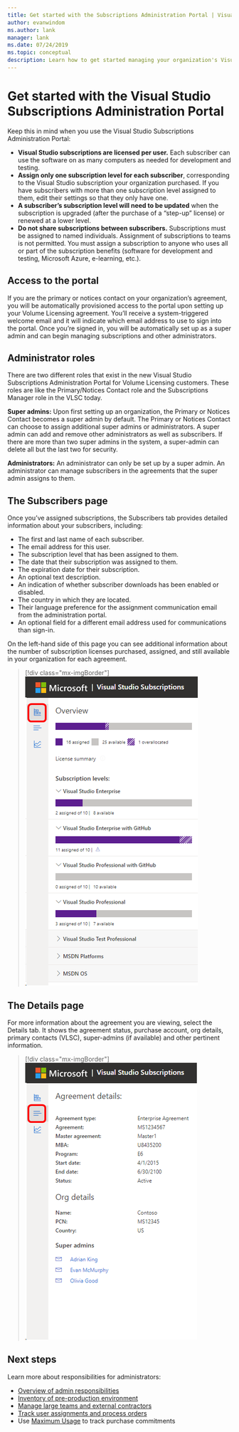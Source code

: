 ```yaml
---
title: Get started with the Subscriptions Administration Portal | Visual Studio Marketplace
author: evanwindom
ms.author: lank
manager: lank
ms.date: 07/24/2019
ms.topic: conceptual
description: Learn how to get started managing your organization's Visual Studio subscriptions with the Subscriptions Administration Portal.
---
```


# Get started with the Visual Studio Subscriptions Administration Portal
Keep this in mind when you use the Visual Studio Subscriptions Administration Portal:
- **Visual Studio subscriptions are licensed per user.** Each subscriber can use the software on as many computers as needed for development and testing.
- **Assign only one subscription level for each subscriber**, corresponding to the Visual Studio subscription your organization purchased. If you have subscribers with more than one subscription level assigned to them, edit their settings so that they only have one.
- **A subscriber’s subscription level will need to be updated** when the subscription is upgraded (after the purchase of a “step-up” license) or renewed at a lower level.
- **Do not share subscriptions between subscribers.** Subscriptions must be assigned to named individuals.  Assignment of subscriptions to teams is not permitted.  You must assign a subscription to anyone who uses all or part of the subscription benefits (software for development and testing, Microsoft Azure, e-learning, etc.).

## Access to the portal
If you are the primary or notices contact on your organization’s agreement, you will be automatically provisioned access to the portal upon setting up your Volume Licensing agreement. You’ll receive a system-triggered welcome email and it will indicate which email address to use to sign into the portal. Once you’re signed in, you will be automatically set up as a super admin and can begin managing subscriptions and other administrators. 

## Administrator roles
There are two different roles that exist in the new Visual Studio Subscriptions Administration Portal for Volume Licensing customers. These roles are like the Primary/Notices Contact role and the Subscriptions Manager role in the VLSC today.

**Super admins:** Upon first setting up an organization, the Primary or Notices Contact becomes a super admin by default. The Primary or Notices Contact can choose to assign additional super admins or administrators. A super admin can add and remove other administrators as well as subscribers. If there are more than two super admins in the system, a super-admin can delete all but the last two for security.

**Administrators:** An administrator can only be set up by a super admin. An administrator can manage subscribers in the agreements that the super admin assigns to them.

## The Subscribers page
Once you’ve assigned subscriptions, the Subscribers tab provides detailed information about your subscribers, including:
- The first and last name of each subscriber.
- The email address for this user.
- The subscription level that has been assigned to them.
- The date that their subscription was assigned to them.
- The expiration date for their subscription.
- An optional text description.
- An indication of whether subscriber downloads has been enabled or disabled.
- The country in which they are located.
- Their language preference for the assignment communication email from the administration portal.
- An optional field for a different email address used for communications than sign-in.

On the left-hand side of this page you can see additional information about the number of subscription licenses purchased, assigned, and still available in your organization for each agreement.
> [!div class="mx-imgBorder"]
> ![Visual Studio Subscriptions Admin Portal Subscribers Page](_img/using-admin-portal/subscribers-page.png)

## The Details page
For more information about the agreement you are viewing, select the Details tab. It shows the agreement status, purchase account, org details, primary contacts (VLSC), super-admins (if available) and other pertinent information.
> [!div class="mx-imgBorder"]
> ![Visual Studio Subscriptions Admin Portal Details Page](_img/using-admin-portal/details-page.png)

## Next steps
Learn more about responsibilities for administrators:
- [Overview of admin responsibilities](admin-responsibilities.md)
- [Inventory of pre-production environment](admin-inventory.md)
- [Manage large teams and external contractors](manage-teams.md)
- [Track user assignments and process orders](assignments-orders.md)
- Use [Maximum Usage](maximum-usage.md) to track purchase commitments
